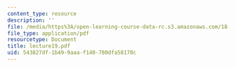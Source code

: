 ```yaml
---
content_type: resource
description: ''
file: /media/https%3A/open-learning-course-data-rc.s3.amazonaws.com/18-152-introduction-to-partial-differential-equations-fall-2005/543827df1b499aaaf140780dfa58170c_lecture19.pdf
file_type: application/pdf
resourcetype: Document
title: lecture19.pdf
uid: 543827df-1b49-9aaa-f140-780dfa58170c
---
```

